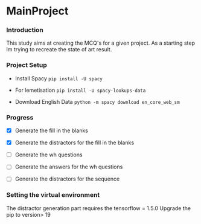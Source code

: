 # MainProject

### Introduction

This study aims at creating the MCQ's for a given project. As a starting step Im trying to recreate the state of art result.

### Project Setup
- Install Spacy
`pip install -U spacy`

- For lemetisation
`pip install -U spacy-lookups-data`

- Download English Data
`python -m spacy download en_core_web_sm`


### Progress


- [x] Generate the fill in the blanks <br>
- [x] Generate the distractors for the fill in the blanks <br>
- [ ] Generate the wh questions <br>
- [ ] Generate the answers for the wh questions <br>
- [ ] Generate the distractors for the sequence


### Setting the virtual environment

The distractor generation part requires the tensorflow = 1.5.0
Upgrade the pip to version> 19
